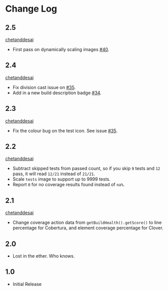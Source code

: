 # Change Log

## 2.5
[chetanddesai](https://github.com/chetanddesai)

* First pass on dynamically scaling images [#40](https://github.com/SxMShaDoW/embeddable-badges-plugin/issues/40).

## 2.4
[chetanddesai](https://github.com/chetanddesai)

* Fix division cast issue on [#35](https://github.com/SxMShaDoW/embeddable-badges-plugin/issues/35).
* Add in a new build description badge [#34](https://github.com/SxMShaDoW/embeddable-badges-plugin/issues/34).

## 2.3
[chetanddesai](https://github.com/chetanddesai)

* Fix the colour bug on the test icon. See issue [#35](https://github.com/SxMShaDoW/embeddable-badges-plugin/issues/35).

## 2.2
[chetanddesai](https://github.com/chetanddesai)

* Subtract skipped tests from passed count, so if you skip `9` tests and `12` pass, it will read `12/21` instead of `21/21`.
* Scale `tests` image to support up to 9999 tests.
* Report `0` for no coverage results found instead of `na%`.

## 2.1
[chetanddesai](https://github.com/chetanddesai)

* Change coverage action data from `getBuildHealth().getScore()` to line percentage for Cobertura, and element coverage percentage for Clover.

## 2.0

* Lost in the ether. Who knows.

## 1.0

* Initial Release
